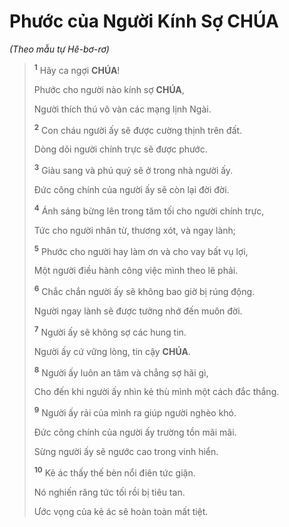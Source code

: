 # Phước của Người Kính Sợ **CHÚA**
*(Theo mẫu tự Hê-bơ-rơ)*

> <sup><b>1</b></sup> Hãy ca ngợi **CHÚA**!
>
> Phước cho người nào kính sợ **CHÚA**,
>
> Người thích thú vô vàn các mạng lịnh Ngài.
>
> <sup><b>2</b></sup> Con cháu người ấy sẽ được cường thịnh trên đất.
>
> Dòng dõi người chính trực sẽ được phước.
>
> <sup><b>3</b></sup> Giàu sang và phú quý sẽ ở trong nhà người ấy.
>
> Đức công chính của người ấy sẽ còn lại đời đời.
>
> <sup><b>4</b></sup> Ánh sáng bừng lên trong tăm tối cho người chính trực,
>
> Tức cho người nhân từ, thương xót, và ngay lành;
>
> <sup><b>5</b></sup> Phước cho người hay làm ơn và cho vay bất vụ lợi,
>
> Một người điều hành công việc mình theo lẽ phải.
>
> <sup><b>6</b></sup> Chắc chắn người ấy sẽ không bao giờ bị rúng động.
>
> Người ngay lành sẽ được tưởng nhớ đến muôn đời.
>
> <sup><b>7</b></sup> Người ấy sẽ không sợ các hung tin.
>
> Người ấy cứ vững lòng, tin cậy **CHÚA**.
>
> <sup><b>8</b></sup> Người ấy luôn an tâm và chẳng sợ hãi gì,
>
> Cho đến khi người ấy nhìn kẻ thù mình một cách đắc thắng.
>
> <sup><b>9</b></sup> Người ấy rải của mình ra giúp người nghèo khó.
>
> Đức công chính của người ấy trường tồn mãi mãi.
>
> Sừng người ấy sẽ ngước cao trong vinh hiển.
>
> <sup><b>10</b></sup> Kẻ ác thấy thế bèn nổi điên tức giận.
>
> Nó nghiến răng tức tối rồi bị tiêu tan.
>
> Ước vọng của kẻ ác sẽ hoàn toàn mất tiệt.